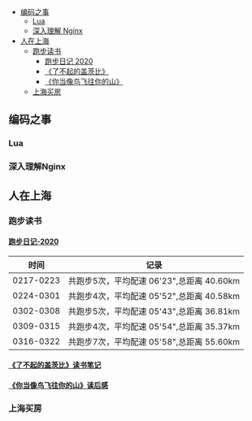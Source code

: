 
- [编码之事](#编码之事)
  * [Lua](#Lua)
  * [深入理解 Nginx](#深入理解Nginx)
- [人在上海](#人在上海)
  * [跑步读书](#跑步读书)
    + [跑步日记 2020](#跑步日记-2020)
    + [《了不起的盖茨比》](《了不起的盖茨比》读书笔记)
    + [《你当像鸟飞往你的山》](《你当像鸟飞往你的山》读后感)
  * [上海买房](#上海买房)

## 编码之事
### Lua
### 深入理解Nginx

## 人在上海
### 跑步读书
#### [跑步日记-2020](https://github.com/wo142857/Blog/issues/1)
|时间|记录|
|----|----|
|0217-0223|共跑步5次，平均配速 06'23",总距离 40.60km|
|0224-0301|共跑步4次，平均配速 05'52",总距离 40.58km|
|0302-0308|共跑步5次，平均配速 05'43",总距离 36.81km|
|0309-0315|共跑步4次，平均配速 05'54",总距离 35.37km|
|0316-0322|共跑步7次，平均配速 05'58",总距离 55.60km|

#### [《了不起的盖茨比》读书笔记](https://github.com/wo142857/Blog/issues/2)
#### [《你当像鸟飞往你的山》读后感](https://github.com/wo142857/Blog/issues/3)
### 上海买房
